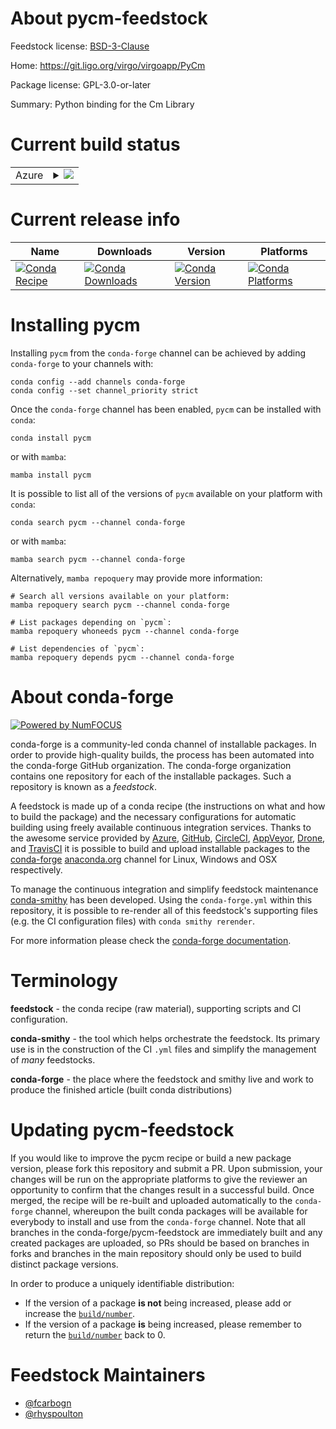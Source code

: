 About pycm-feedstock
====================

Feedstock license: [BSD-3-Clause](https://github.com/conda-forge/pycm-feedstock/blob/main/LICENSE.txt)

Home: https://git.ligo.org/virgo/virgoapp/PyCm

Package license: GPL-3.0-or-later

Summary: Python binding for the Cm Library

Current build status
====================


<table>
    
  <tr>
    <td>Azure</td>
    <td>
      <details>
        <summary>
          <a href="https://dev.azure.com/conda-forge/feedstock-builds/_build/latest?definitionId=12576&branchName=main">
            <img src="https://dev.azure.com/conda-forge/feedstock-builds/_apis/build/status/pycm-feedstock?branchName=main">
          </a>
        </summary>
        <table>
          <thead><tr><th>Variant</th><th>Status</th></tr></thead>
          <tbody><tr>
              <td>linux_64_python3.10.____cpython</td>
              <td>
                <a href="https://dev.azure.com/conda-forge/feedstock-builds/_build/latest?definitionId=12576&branchName=main">
                  <img src="https://dev.azure.com/conda-forge/feedstock-builds/_apis/build/status/pycm-feedstock?branchName=main&jobName=linux&configuration=linux%20linux_64_python3.10.____cpython" alt="variant">
                </a>
              </td>
            </tr><tr>
              <td>linux_64_python3.11.____cpython</td>
              <td>
                <a href="https://dev.azure.com/conda-forge/feedstock-builds/_build/latest?definitionId=12576&branchName=main">
                  <img src="https://dev.azure.com/conda-forge/feedstock-builds/_apis/build/status/pycm-feedstock?branchName=main&jobName=linux&configuration=linux%20linux_64_python3.11.____cpython" alt="variant">
                </a>
              </td>
            </tr><tr>
              <td>linux_64_python3.12.____cpython</td>
              <td>
                <a href="https://dev.azure.com/conda-forge/feedstock-builds/_build/latest?definitionId=12576&branchName=main">
                  <img src="https://dev.azure.com/conda-forge/feedstock-builds/_apis/build/status/pycm-feedstock?branchName=main&jobName=linux&configuration=linux%20linux_64_python3.12.____cpython" alt="variant">
                </a>
              </td>
            </tr><tr>
              <td>linux_64_python3.13.____cp313</td>
              <td>
                <a href="https://dev.azure.com/conda-forge/feedstock-builds/_build/latest?definitionId=12576&branchName=main">
                  <img src="https://dev.azure.com/conda-forge/feedstock-builds/_apis/build/status/pycm-feedstock?branchName=main&jobName=linux&configuration=linux%20linux_64_python3.13.____cp313" alt="variant">
                </a>
              </td>
            </tr><tr>
              <td>linux_64_python3.9.____cpython</td>
              <td>
                <a href="https://dev.azure.com/conda-forge/feedstock-builds/_build/latest?definitionId=12576&branchName=main">
                  <img src="https://dev.azure.com/conda-forge/feedstock-builds/_apis/build/status/pycm-feedstock?branchName=main&jobName=linux&configuration=linux%20linux_64_python3.9.____cpython" alt="variant">
                </a>
              </td>
            </tr>
          </tbody>
        </table>
      </details>
    </td>
  </tr>
</table>

Current release info
====================

| Name | Downloads | Version | Platforms |
| --- | --- | --- | --- |
| [![Conda Recipe](https://img.shields.io/badge/recipe-pycm-green.svg)](https://anaconda.org/conda-forge/pycm) | [![Conda Downloads](https://img.shields.io/conda/dn/conda-forge/pycm.svg)](https://anaconda.org/conda-forge/pycm) | [![Conda Version](https://img.shields.io/conda/vn/conda-forge/pycm.svg)](https://anaconda.org/conda-forge/pycm) | [![Conda Platforms](https://img.shields.io/conda/pn/conda-forge/pycm.svg)](https://anaconda.org/conda-forge/pycm) |

Installing pycm
===============

Installing `pycm` from the `conda-forge` channel can be achieved by adding `conda-forge` to your channels with:

```
conda config --add channels conda-forge
conda config --set channel_priority strict
```

Once the `conda-forge` channel has been enabled, `pycm` can be installed with `conda`:

```
conda install pycm
```

or with `mamba`:

```
mamba install pycm
```

It is possible to list all of the versions of `pycm` available on your platform with `conda`:

```
conda search pycm --channel conda-forge
```

or with `mamba`:

```
mamba search pycm --channel conda-forge
```

Alternatively, `mamba repoquery` may provide more information:

```
# Search all versions available on your platform:
mamba repoquery search pycm --channel conda-forge

# List packages depending on `pycm`:
mamba repoquery whoneeds pycm --channel conda-forge

# List dependencies of `pycm`:
mamba repoquery depends pycm --channel conda-forge
```


About conda-forge
=================

[![Powered by
NumFOCUS](https://img.shields.io/badge/powered%20by-NumFOCUS-orange.svg?style=flat&colorA=E1523D&colorB=007D8A)](https://numfocus.org)

conda-forge is a community-led conda channel of installable packages.
In order to provide high-quality builds, the process has been automated into the
conda-forge GitHub organization. The conda-forge organization contains one repository
for each of the installable packages. Such a repository is known as a *feedstock*.

A feedstock is made up of a conda recipe (the instructions on what and how to build
the package) and the necessary configurations for automatic building using freely
available continuous integration services. Thanks to the awesome service provided by
[Azure](https://azure.microsoft.com/en-us/services/devops/), [GitHub](https://github.com/),
[CircleCI](https://circleci.com/), [AppVeyor](https://www.appveyor.com/),
[Drone](https://cloud.drone.io/welcome), and [TravisCI](https://travis-ci.com/)
it is possible to build and upload installable packages to the
[conda-forge](https://anaconda.org/conda-forge) [anaconda.org](https://anaconda.org/)
channel for Linux, Windows and OSX respectively.

To manage the continuous integration and simplify feedstock maintenance
[conda-smithy](https://github.com/conda-forge/conda-smithy) has been developed.
Using the ``conda-forge.yml`` within this repository, it is possible to re-render all of
this feedstock's supporting files (e.g. the CI configuration files) with ``conda smithy rerender``.

For more information please check the [conda-forge documentation](https://conda-forge.org/docs/).

Terminology
===========

**feedstock** - the conda recipe (raw material), supporting scripts and CI configuration.

**conda-smithy** - the tool which helps orchestrate the feedstock.
                   Its primary use is in the construction of the CI ``.yml`` files
                   and simplify the management of *many* feedstocks.

**conda-forge** - the place where the feedstock and smithy live and work to
                  produce the finished article (built conda distributions)


Updating pycm-feedstock
=======================

If you would like to improve the pycm recipe or build a new
package version, please fork this repository and submit a PR. Upon submission,
your changes will be run on the appropriate platforms to give the reviewer an
opportunity to confirm that the changes result in a successful build. Once
merged, the recipe will be re-built and uploaded automatically to the
`conda-forge` channel, whereupon the built conda packages will be available for
everybody to install and use from the `conda-forge` channel.
Note that all branches in the conda-forge/pycm-feedstock are
immediately built and any created packages are uploaded, so PRs should be based
on branches in forks and branches in the main repository should only be used to
build distinct package versions.

In order to produce a uniquely identifiable distribution:
 * If the version of a package **is not** being increased, please add or increase
   the [``build/number``](https://docs.conda.io/projects/conda-build/en/latest/resources/define-metadata.html#build-number-and-string).
 * If the version of a package **is** being increased, please remember to return
   the [``build/number``](https://docs.conda.io/projects/conda-build/en/latest/resources/define-metadata.html#build-number-and-string)
   back to 0.

Feedstock Maintainers
=====================

* [@fcarbogn](https://github.com/fcarbogn/)
* [@rhyspoulton](https://github.com/rhyspoulton/)

